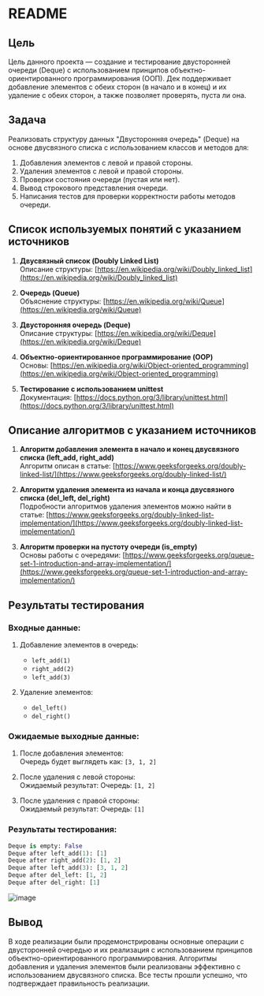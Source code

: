 # README

## Цель

Цель данного проекта — создание и тестирование двусторонней очереди (Deque) с использованием принципов объектно-ориентированного программирования (ООП). Дек поддерживает добавление элементов с обеих сторон (в начало и в конец) и их удаление с обеих сторон, а также позволяет проверять, пуста ли она.

## Задача

Реализовать структуру данных "Двусторонняя очередь" (Deque) на основе двусвязного списка с использованием классов и методов для:
1. Добавления элементов с левой и правой стороны.
2. Удаления элементов с левой и правой стороны.
3. Проверки состояния очереди (пустая или нет).
4. Вывод строкового представления очереди.
5. Написания тестов для проверки корректности работы методов очереди.

## Список используемых понятий с указанием источников

1. **Двусвязный список (Doubly Linked List)**  
   Описание структуры: [https://en.wikipedia.org/wiki/Doubly_linked_list](https://en.wikipedia.org/wiki/Doubly_linked_list)

2. **Очередь (Queue)**  
   Объяснение структуры: [https://en.wikipedia.org/wiki/Queue](https://en.wikipedia.org/wiki/Queue)

3. **Двусторонняя очередь (Deque)**  
   Описание структуры: [https://en.wikipedia.org/wiki/Deque](https://en.wikipedia.org/wiki/Deque)

4. **Объектно-ориентированное программирование (OOP)**  
   Основы: [https://en.wikipedia.org/wiki/Object-oriented_programming](https://en.wikipedia.org/wiki/Object-oriented_programming)

5. **Тестирование с использованием unittest**  
   Документация: [https://docs.python.org/3/library/unittest.html](https://docs.python.org/3/library/unittest.html)

## Описание алгоритмов с указанием источников

1. **Алгоритм добавления элемента в начало и конец двусвязного списка (left_add, right_add)**  
   Алгоритм описан в статье: [https://www.geeksforgeeks.org/doubly-linked-list/](https://www.geeksforgeeks.org/doubly-linked-list/)

2. **Алгоритм удаления элемента из начала и конца двусвязного списка (del_left, del_right)**  
   Подробности алгоритмов удаления элементов можно найти в статье: [https://www.geeksforgeeks.org/doubly-linked-list-implementation/](https://www.geeksforgeeks.org/doubly-linked-list-implementation/)

3. **Алгоритм проверки на пустоту очереди (is_empty)**  
   Основы работы с очередями: [https://www.geeksforgeeks.org/queue-set-1-introduction-and-array-implementation/](https://www.geeksforgeeks.org/queue-set-1-introduction-and-array-implementation/)

## Результаты тестирования

### Входные данные:

1. Добавление элементов в очередь:
   - `left_add(1)`
   - `right_add(2)`
   - `left_add(3)`

2. Удаление элементов:
   - `del_left()`
   - `del_right()`

### Ожидаемые выходные данные:

1. После добавления элементов:  
   Очередь будет выглядеть как: `[3, 1, 2]`

2. После удаления с левой стороны:  
   Ожидаемый результат: Очередь: `[1, 2]`

3. После удаления с правой стороны:  
   Ожидаемый результат: Очередь: `[1]`

### Результаты тестирования:

```python
Deque is empty: False
Deque after left_add(1): [1]
Deque after right_add(2): [1, 2]
Deque after left_add(3): [3, 1, 2]
Deque after del_left: [1, 2]
Deque after del_right: [1]
```
![image](https://github.com/user-attachments/assets/6de0d11d-7822-4c26-b578-5e3d08ba6b63)



## Вывод

В ходе реализации были продемонстрированы основные операции с двусторонней очередью и их реализация с использованием принципов объектно-ориентированного программирования. Алгоритмы добавления и удаления элементов были реализованы эффективно с использованием двусвязного списка. Все тесты прошли успешно, что подтверждает правильность реализации.


